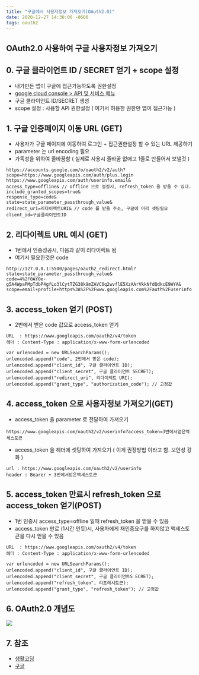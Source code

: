```yaml
---
title: "구글에서 사용자정보 가져오기(OAuth2.0)"
date: 2020-12-27 14:30:00 -0600
tags: oauth2
---
```

## OAuth2.0 사용하여 구글 사용자정보 가져오기

## 0. 구글 클라이언트 ID / SECRET 얻기 + scope 설정
* 내가만든 앱이 구글에 접근가능하도록 권한설정
* [google cloud console > API 및 서비스 메뉴](https://console.cloud.google.com/apis/credentials)
* 구글 클라이언트 ID/SECRET 생성
* scope 설정 : 사용할 API 권한설정 ( 여기서 허용한 권한만 앱이 접근가능 )

## 1. 구글 인증페이지 이동 URL (GET) 
* 사용자가 구글 페이지에 이동하여 로그인 + 접근권한설정 할 수 있는 URL 제공하기
* parameter 는 url encoding 필요
* 가독성을 위하여 줄바꿈함 ( 실제로 사용시 줄바꿈 없애고 1줄로 만들어서 보낼것 )

``` 
https://accounts.google.com/o/oauth2/v2/auth?
scope=https://www.googleapis.com/auth/plus.login https://www.googleapis.com/auth/userinfo.email&
access_type=offline& // offline 으로 설정시, refresh_token 을 받을 수 있다.
include_granted_scopes=true&
response_type=code&
state=state_parameter_passthrough_value&
redirect_uri=리다이렉트URI& // code 를 받을 주소, 구글에 미리 셋팅필요
client_id=구글클라이언트ID
```

## 2. 리다이렉트 URL 예시 (GET)
* 1번에서 인증성공시, 다음과 같이 리다이렉트 됨
* 여기서 필요한것은 code 

```
http://127.0.0.1:5500/pages/oauth2_redirect.html?
state=state_parameter_passthrough_value&
code=4%2F0AY0e-g5A4WpaPMpTdbP4gfLo3lCytTZG38k9mZAVC6q2wvflE5XzAArVkkNfdQdkcE9WYA&
scope=email+profile+https%3A%2F%2Fwww.googleapis.com%2Fauth%2Fuserinfo.email+openid+https%3A%2F%2Fwww.googleapis.com%2Fauth%2Fcalendar.readonly+https%3A%2F%2Fwww.googleapis.com%2Fauth%2Fcalendar+https%3A%2F%2Fwww.googleapis.com%2Fauth%2Fuserinfo.profile&authuser=0&prompt=none
```

## 3. access_token 얻기 (POST)
* 2번에서 받은 code 값으로 access_token 얻기

```
URL  : https://www.googleapis.com/oauth2/v4/token
헤더 : Content-Type : application/x-www-form-urlencoded

var urlencoded = new URLSearchParams();
urlencoded.append("code", 2번에서 받은 code);
urlencoded.append("client_id", 구글 클라이언트 ID);
urlencoded.append("client_secret", 구글 클라이언트 SECRET);
urlencoded.append("redirect_uri", 리다이렉트 URI);
urlencoded.append("grant_type", "authorization_code"); // 고정값
```

## 4. access_token 으로 사용자정보 가져오기(GET)
* access_token 을 parameter 로 전달하여 가져오기

```
https://www.googleapis.com/oauth2/v2/userinfo?access_token=3번에서얻은액세스토큰
```

* access_token 을 헤더에 셋팅하여 가져오기 ( 이게 권장방법 이라고 함. 보안성 강화 )

```
url : https://www.googleapis.com/oauth2/v2/userinfo
header : Bearer + 3번에서얻은액세스토큰
```

## 5. access_token 만료시 refresh_token 으로 access_token 얻기(POST)
* 1번 인증시 access_type=offline 일때 refresh_token 을 받을 수 있음
* access_token 만료 (1시간 인듯)시, 사용자에게 재인증요구를 하지않고 액세스토큰을 다시 얻을 수 있음

```
URL  : https://www.googleapis.com/oauth2/v4/token
헤더 : Content-Type : application/x-www-form-urlencoded

var urlencoded = new URLSearchParams();
urlencoded.append("client_id", 구글 클라이언트 ID);
urlencoded.append("client_secret", 구글 클라이언트S ECRET);
urlencoded.append("refresh_token", 리프레시토큰);
urlencoded.append("grant_type", "refresh_token"); // 고정값
```

## 6. OAuth2.0 개념도
<img src = "https://developers.google.com/identity/protocols/oauth2/images/flows/authorization-code.png">

## 7. 참조
* [생활코딩](https://opentutorials.org/course/2473/16571)
* [구글](https://developers.google.com/identity/protocols/oauth2/web-server)
